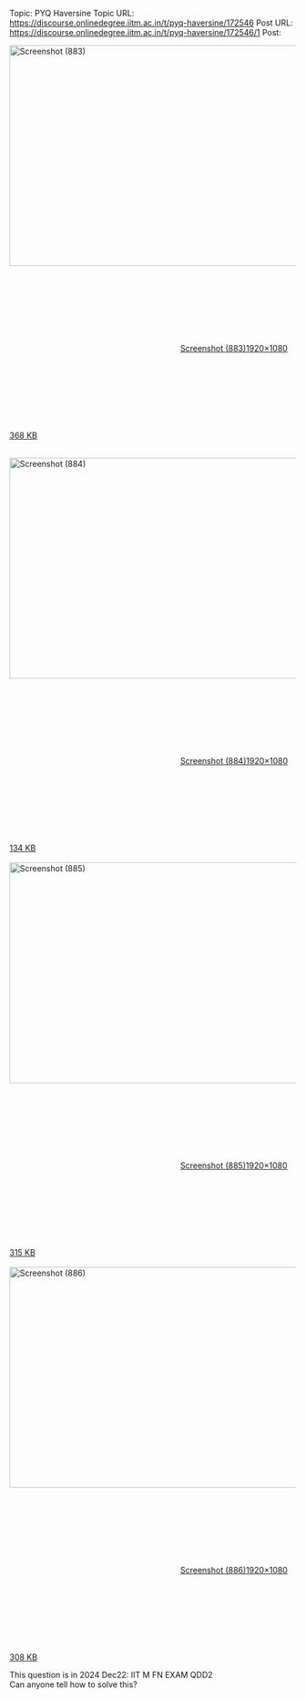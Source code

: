Topic: PYQ Haversine
Topic URL: https://discourse.onlinedegree.iitm.ac.in/t/pyq-haversine/172546
Post URL: https://discourse.onlinedegree.iitm.ac.in/t/pyq-haversine/172546/1
Post: <p><div class="lightbox-wrapper"><a class="lightbox" href="https://europe1.discourse-cdn.com/flex013/uploads/iitm/original/3X/e/c/ec056436956f57e59ec82e28ba057bcac702e5b9.png" data-download-href="/uploads/short-url/xFWew9yxXiAf0RYldrLYeK0vB5D.png?dl=1" title="Screenshot (883)" rel="noopener nofollow ugc"><img src="https://europe1.discourse-cdn.com/flex013/uploads/iitm/optimized/3X/e/c/ec056436956f57e59ec82e28ba057bcac702e5b9_2_690x388.png" alt="Screenshot (883)" data-base62-sha1="xFWew9yxXiAf0RYldrLYeK0vB5D" width="690" height="388" srcset="https://europe1.discourse-cdn.com/flex013/uploads/iitm/optimized/3X/e/c/ec056436956f57e59ec82e28ba057bcac702e5b9_2_690x388.png, https://europe1.discourse-cdn.com/flex013/uploads/iitm/optimized/3X/e/c/ec056436956f57e59ec82e28ba057bcac702e5b9_2_1035x582.png 1.5x, https://europe1.discourse-cdn.com/flex013/uploads/iitm/optimized/3X/e/c/ec056436956f57e59ec82e28ba057bcac702e5b9_2_1380x776.png 2x" data-dominant-color="252525"><div class="meta"><svg class="fa d-icon d-icon-far-image svg-icon" aria-hidden="true"><use href="#far-image"></use></svg><span class="filename">Screenshot (883)</span><span class="informations">1920×1080 368 KB</span><svg class="fa d-icon d-icon-discourse-expand svg-icon" aria-hidden="true"><use href="#discourse-expand"></use></svg></div></a></div><br>
<div class="lightbox-wrapper"><a class="lightbox" href="https://europe1.discourse-cdn.com/flex013/uploads/iitm/original/3X/b/b/bbcfe87fc66baeed2b84b5fa886be843839c8f04.jpeg" data-download-href="/uploads/short-url/qNsJ9lnqvnyPQeMwALzzJDD2lTu.jpeg?dl=1" title="Screenshot (884)" rel="noopener nofollow ugc"><img src="https://europe1.discourse-cdn.com/flex013/uploads/iitm/optimized/3X/b/b/bbcfe87fc66baeed2b84b5fa886be843839c8f04_2_690x388.jpeg" alt="Screenshot (884)" data-base62-sha1="qNsJ9lnqvnyPQeMwALzzJDD2lTu" width="690" height="388" srcset="https://europe1.discourse-cdn.com/flex013/uploads/iitm/optimized/3X/b/b/bbcfe87fc66baeed2b84b5fa886be843839c8f04_2_690x388.jpeg, https://europe1.discourse-cdn.com/flex013/uploads/iitm/optimized/3X/b/b/bbcfe87fc66baeed2b84b5fa886be843839c8f04_2_1035x582.jpeg 1.5x, https://europe1.discourse-cdn.com/flex013/uploads/iitm/optimized/3X/b/b/bbcfe87fc66baeed2b84b5fa886be843839c8f04_2_1380x776.jpeg 2x" data-dominant-color="5D5C5B"><div class="meta"><svg class="fa d-icon d-icon-far-image svg-icon" aria-hidden="true"><use href="#far-image"></use></svg><span class="filename">Screenshot (884)</span><span class="informations">1920×1080 134 KB</span><svg class="fa d-icon d-icon-discourse-expand svg-icon" aria-hidden="true"><use href="#discourse-expand"></use></svg></div></a></div><br>
<div class="lightbox-wrapper"><a class="lightbox" href="https://europe1.discourse-cdn.com/flex013/uploads/iitm/original/3X/1/2/12e0850750ac2455a741c15bc7af8afb42e74fb8.png" data-download-href="/uploads/short-url/2GZCMKhSPtUSBuszG1LwyNQO7LG.png?dl=1" title="Screenshot (885)" rel="noopener nofollow ugc"><img src="https://europe1.discourse-cdn.com/flex013/uploads/iitm/optimized/3X/1/2/12e0850750ac2455a741c15bc7af8afb42e74fb8_2_690x388.png" alt="Screenshot (885)" data-base62-sha1="2GZCMKhSPtUSBuszG1LwyNQO7LG" width="690" height="388" srcset="https://europe1.discourse-cdn.com/flex013/uploads/iitm/optimized/3X/1/2/12e0850750ac2455a741c15bc7af8afb42e74fb8_2_690x388.png, https://europe1.discourse-cdn.com/flex013/uploads/iitm/optimized/3X/1/2/12e0850750ac2455a741c15bc7af8afb42e74fb8_2_1035x582.png 1.5x, https://europe1.discourse-cdn.com/flex013/uploads/iitm/optimized/3X/1/2/12e0850750ac2455a741c15bc7af8afb42e74fb8_2_1380x776.png 2x" data-dominant-color="222221"><div class="meta"><svg class="fa d-icon d-icon-far-image svg-icon" aria-hidden="true"><use href="#far-image"></use></svg><span class="filename">Screenshot (885)</span><span class="informations">1920×1080 315 KB</span><svg class="fa d-icon d-icon-discourse-expand svg-icon" aria-hidden="true"><use href="#discourse-expand"></use></svg></div></a></div><br>
<div class="lightbox-wrapper"><a class="lightbox" href="https://europe1.discourse-cdn.com/flex013/uploads/iitm/original/3X/d/b/dbc48b38657ebbba8ddaf78f346cba73b1d9b032.png" data-download-href="/uploads/short-url/vm9ES7tI4ZbPvvOh0fFQ6wAgMtI.png?dl=1" title="Screenshot (886)" rel="noopener nofollow ugc"><img src="https://europe1.discourse-cdn.com/flex013/uploads/iitm/optimized/3X/d/b/dbc48b38657ebbba8ddaf78f346cba73b1d9b032_2_690x388.png" alt="Screenshot (886)" data-base62-sha1="vm9ES7tI4ZbPvvOh0fFQ6wAgMtI" width="690" height="388" srcset="https://europe1.discourse-cdn.com/flex013/uploads/iitm/optimized/3X/d/b/dbc48b38657ebbba8ddaf78f346cba73b1d9b032_2_690x388.png, https://europe1.discourse-cdn.com/flex013/uploads/iitm/optimized/3X/d/b/dbc48b38657ebbba8ddaf78f346cba73b1d9b032_2_1035x582.png 1.5x, https://europe1.discourse-cdn.com/flex013/uploads/iitm/optimized/3X/d/b/dbc48b38657ebbba8ddaf78f346cba73b1d9b032_2_1380x776.png 2x" data-dominant-color="232322"><div class="meta"><svg class="fa d-icon d-icon-far-image svg-icon" aria-hidden="true"><use href="#far-image"></use></svg><span class="filename">Screenshot (886)</span><span class="informations">1920×1080 308 KB</span><svg class="fa d-icon d-icon-discourse-expand svg-icon" aria-hidden="true"><use href="#discourse-expand"></use></svg></div></a></div></p>
<p>This question is in 2024 Dec22: IIT M FN EXAM QDD2<br>
Can anyone tell how to solve this?</p>
